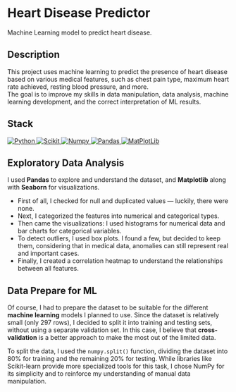 # Heart Disease Predictor
Machine Learning model to predict heart disease.

## Description
This project uses machine learning to predict the presence of heart disease based on various medical features, such as chest pain type, maximum heart rate achieved, resting blood pressure, and more.  
The goal is to improve my skills in data manipulation, data analysis, machine learning development, and the correct interpretation of ML results.

## Stack
<p justify-content="center" display="flex" align-items="center">
  <a href="https://www.python.org" target="_blank">
    <img alt="Python" src="https://img.shields.io/badge/Python-3776AB?style=for-the-badge&logo=python&logoColor=white">
  </a>

   <a href="https://scikit-learn.org/" target="_blank">
    <img alt="Scikit" src="https://img.shields.io/badge/scikit_learn-F7931E?style=for-the-badge&logo=scikit-learn&logoColor=white">
  </a>
  
   <a href="https://numpy.org/" target="_blank">
    <img alt="Numpy" src="https://img.shields.io/badge/Numpy-777BB4?style=for-the-badge&logo=numpy&logoColor=white">
  </a>

   <a href="https://pandas.pydata.org/" target="_blank">
    <img alt="Pandas" src="https://img.shields.io/badge/Pandas-2C2D72?style=for-the-badge&logo=pandas&logoColor=white">
  </a>

   <a href="https://matplotlib.org/" target="_blank">
    <img alt="MatPlotLib" src="https://img.shields.io/badge/Matplotlib-3776AB?style=for-the-badge&logo=matplotlib&logoColor=white">
  </a>
  </p>
  
## Exploratory Data Analysis

<p>
  I used <strong>Pandas</strong> to explore and understand the dataset, and <strong>Matplotlib</strong> along with <strong>Seaborn</strong> for visualizations.
</p>

<ul>
  <li>First of all, I checked for null and duplicated values — luckily, there were none.</li>
  <li>Next, I categorized the features into numerical and categorical types.</li>
  <li>Then came the visualizations: I used histograms for numerical data and bar charts for categorical variables.</li>
  <li>To detect outliers, I used box plots. I found a few, but decided to keep them, considering that in medical data, anomalies can still represent real and important cases.</li>
  <li>Finally, I created a correlation heatmap to understand the relationships between all features.</li>
</ul>

## Data Prepare for ML

<p>  
  Of course, I had to prepare the dataset to be suitable for the different <strong>machine learning</strong> models I planned to use. Since the dataset is relatively small (only 297 rows), I decided to split it into training and testing sets, without using a separate validation set. In this case, I believe that <strong>cross-validation</strong> is a better approach to make the most out of the limited data.
</p>

<p>
  To split the data, I used the <code>numpy.split()</code> function, dividing the dataset into 80% for training and the remaining 20% for testing. While libraries like Scikit-learn provide more specialized tools for this task, I chose NumPy for its simplicity and to reinforce my understanding of manual data manipulation.
</p>














